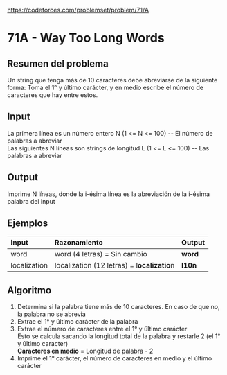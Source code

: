 https://codeforces.com/problemset/problem/71/A

# 71A - Way Too Long Words

## Resumen del problema
Un string que tenga más de 10 caracteres debe abreviarse de la siguiente forma: Toma el 1° y último carácter, y en medio escribe el número de caracteres que hay entre estos.

## Input
La primera línea es un número entero N (1 <= N <= 100) -- El número de palabras a abreviar \
Las siguientes N líneas son strings de longitud L (1 <= L <= 100) -- Las palabras a abreviar

## Output
Imprime N líneas, donde la i-ésima línea es la abreviación de la i-ésima palabra del input

## Ejemplos
| Input         | Razonamiento                                  | Output        |
| :------------ | :-------------------------------------------- | :------------ |
| word          | word (4 letras) = Sin cambio                  | **word**      |
| localization  | localization (12 letras) = l**ocalizatio**n   | **l10n**      |

## Algoritmo
1) Determina si la palabra tiene más de 10 caracteres. En caso de que no, la palabra no se abrevia 
2) Extrae el 1° y último carácter de la palabra 
3) Extrae el número de caracteres entre el 1° y último carácter \
Esto se calcula sacando la longitud total de la palabra y restarle 2 (el 1° y último caracter) \
**Caracteres en medio** = Longitud de palabra - 2 
4) Imprime el 1° carácter, el número de caracteres en medio y el último carácter

